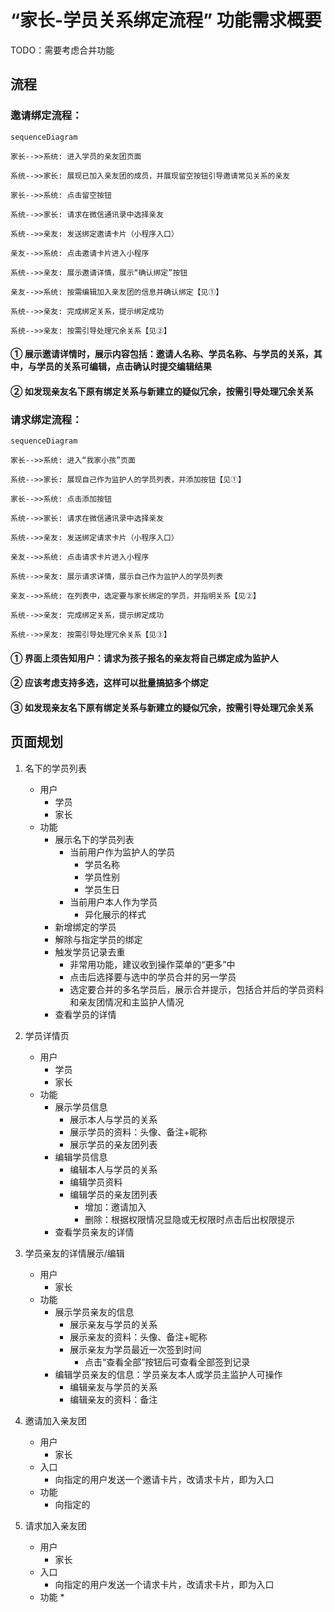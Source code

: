 # “家长-学员关系绑定流程” 功能需求概要

TODO：需要考虑合并功能

## 流程

### 邀请绑定流程：

```mermaid
sequenceDiagram

家长-->>系统: 进入学员的亲友团页面

系统-->>家长: 展现已加入亲友团的成员，并展现留空按钮引导邀请常见关系的亲友

家长-->>系统: 点击留空按钮

系统-->>家长: 请求在微信通讯录中选择亲友

系统-->>亲友: 发送绑定邀请卡片（小程序入口）

亲友-->>系统: 点击邀请卡片进入小程序

系统-->>亲友: 展示邀请详情，展示“确认绑定”按钮

亲友-->>系统: 按需编辑加入亲友团的信息并确认绑定【见①】

系统-->>亲友: 完成绑定关系，提示绑定成功

系统-->>亲友: 按需引导处理冗余关系【见②】

```

#### ① 展示邀请详情时，展示内容包括：邀请人名称、学员名称、与学员的关系，其中，与学员的关系可编辑，点击确认时提交编辑结果

#### ② 如发现亲友名下原有绑定关系与新建立的疑似冗余，按需引导处理冗余关系

### 请求绑定流程：

```mermaid
sequenceDiagram

家长-->>系统: 进入“我家小孩”页面

系统-->>家长: 展现自己作为监护人的学员列表，并添加按钮【见①】

家长-->>系统: 点击添加按钮

系统-->>家长: 请求在微信通讯录中选择亲友

系统-->>亲友: 发送绑定请求卡片（小程序入口）

亲友-->>系统: 点击请求卡片进入小程序

系统-->>亲友: 展示请求详情，展示自己作为监护人的学员列表

亲友-->>系统: 在列表中，选定要与家长绑定的学员，并指明关系【见②】

系统-->>亲友: 完成绑定关系，提示绑定成功

系统-->>亲友: 按需引导处理冗余关系【见③】

```

#### ① 界面上须告知用户：请求为孩子报名的亲友将自己绑定成为监护人

#### ② 应该考虑支持多选，这样可以批量搞掂多个绑定

#### ③ 如发现亲友名下原有绑定关系与新建立的疑似冗余，按需引导处理冗余关系

## 页面规划

1. 名下的学员列表
	* 用户
		* 学员
		* 家长
	* 功能
		* 展示名下的学员列表
			* 当前用户作为监护人的学员
				* 学员名称
				* 学员性别
				* 学员生日
			* 当前用户本人作为学员
				* 异化展示的样式
		* 新增绑定的学员
		* 解除与指定学员的绑定
		* 触发学员记录去重
			* 非常用功能，建议收到操作菜单的“更多”中
			* 点击后选择要与选中的学员合并的另一学员
			* 选定要合并的多名学员后，展示合并提示，包括合并后的学员资料和亲友团情况和主监护人情况
		* 查看学员的详情

2. 学员详情页
	* 用户
		* 学员
		* 家长
	* 功能
		* 展示学员信息
			* 展示本人与学员的关系
			* 展示学员的资料：头像、备注+昵称
			* 展示学员的亲友团列表
		* 编辑学员信息
			* 编辑本人与学员的关系
			* 编辑学员资料
			* 编辑学员的亲友团列表
				* 增加：邀请加入
				* 删除：根据权限情况显隐或无权限时点击后出权限提示
		* 查看学员亲友的详情

3. 学员亲友的详情展示/编辑
	* 用户
		* 家长
	* 功能
		* 展示学员亲友的信息
			* 展示亲友与学员的关系
			* 展示亲友的资料：头像、备注+昵称
			* 展示亲友为学员最近一次签到时间
				* 点击“查看全部”按钮后可查看全部签到记录
		* 编辑学员亲友的信息：学员亲友本人或学员主监护人可操作
			* 编辑亲友与学员的关系
			* 编辑亲友的资料：备注

4. 邀请加入亲友团
	* 用户
		* 家长
	* 入口
		* 向指定的用户发送一个邀请卡片，改请求卡片，即为入口
	* 功能
		* 向指定的

5. 请求加入亲友团
	* 用户
		* 家长
	* 入口
		* 向指定的用户发送一个请求卡片，改请求卡片，即为入口
	* 功能
		* 
<!--stackedit_data:
eyJoaXN0b3J5IjpbMzU1NDM2MDQzLC0xNTQ2NzEzMDAxLC0xOT
kxNDgxODk5LDIwMTAxMDQ5MzcsOTEyNTUyMzI0LC0zMjkxMjE0
NjcsLTExODQyMzM0MTEsLTE2MTQyNjQ4NzMsMTExNTg1NjgwNS
wtMTEwODAzNDU1NSwtMTQ0Mzg3MDE3MywtMTE2MDQ0MzQ5MSw5
MDMxNDc3NywtMTc3MTE1OTk3MiwxODAyNTI4ODA0LC0xOTY3MT
E2MjksLTgxNTEwNDYsLTM1OTA4MTYzLC0xNDI3NDUxMTEyLC0x
MzgxODAwMjddfQ==
-->